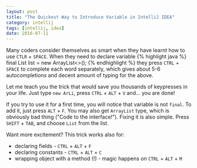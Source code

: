 ```yaml
---
layout: post
title: "The Quickest Way to Introduce Variable in IntelliJ IDEA"
category: intellij
tags: [intellij, idea]
date: 2016-07-11
---
```


Many coders consider themselves as smart when they have learnt how to use `CTLR`
\+ `SPACE`. When they need to declare variable
{% highlight java %}
final List<Object> list = new ArrayList<>();
{% endhighlight %}
they press `CTRL` + `SPACE` to complete each word separately, which gives about
5-6 autocompletions and decent amount of typing for the above.

Let me teach you the trick that would save you thousands of keypresses in your
life. Just type `new ArLi`, press `CTRL` + `ALT` + `V` and... you are done!

If you try to use it for a first time, you will notice that variable is not
`final`. To add it, just press `ALT` + `F`. You may also get `ArrayList` type,
which is obviously bad thing ("Code to the interface!"). Fixing it is also
simple. Press `SHIFT` + `TAB`, and choose `List` from the list.

Want more excitement? This trick works also for:

- declaring fields - `CTRL` + `ALT` + `F`
- declaring constants -  `CTRL` + `ALT` + `C`
- wrapping object with a method (!) - magic happens on `CTRL` + `ALT` + `M`
